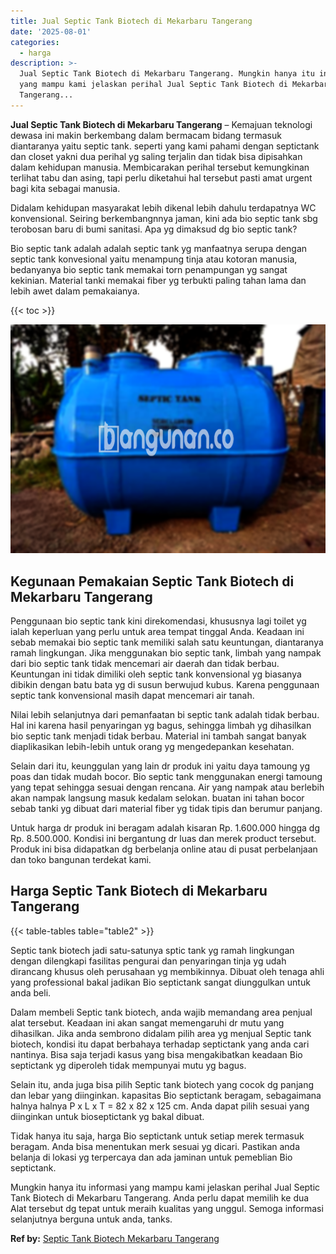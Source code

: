 ```yaml
---
title: Jual Septic Tank Biotech di Mekarbaru Tangerang
date: '2025-08-01'
categories:
  - harga
description: >-
  Jual Septic Tank Biotech di Mekarbaru Tangerang. Mungkin hanya itu informasi
  yang mampu kami jelaskan perihal Jual Septic Tank Biotech di Mekarbaru
  Tangerang...
---
```


**Jual Septic Tank Biotech di Mekarbaru Tangerang** – Kemajuan teknologi dewasa ini makin berkembang dalam bermacam bidang termasuk diantaranya yaitu septic tank. seperti yang kami pahami dengan septictank dan closet yakni dua perihal yg saling terjalin dan tidak bisa dipisahkan dalam kehidupan manusia. Membicarakan perihal tersebut kemungkinan terlihat tabu dan asing, tapi perlu diketahui hal tersebut pasti amat urgent bagi kita sebagai manusia.

Didalam kehidupan masyarakat lebih dikenal lebih dahulu terdapatnya WC konvensional. Seiring berkembangnnya jaman, kini ada bio septic tank sbg terobosan baru di bumi sanitasi. Apa yg dimaksud dg bio septic tank?

Bio septic tank adalah adalah septic tank yg manfaatnya serupa dengan septic tank konvesional yaitu menampung tinja atau kotoran manusia, bedanyanya bio septic tank memakai torn penampungan yg sangat kekinian. Material tanki memakai fiber yg terbukti paling tahan lama dan lebih awet dalam pemakaianya.

{{< toc >}}

![Jual Septic Tank Biotech di Mekarbaru Tangerang](/images/jual-bio-septictank-17.png)

## Kegunaan Pemakaian Septic Tank Biotech di Mekarbaru Tangerang

Penggunaan bio septic tank kini direkomendasi, khususnya lagi toilet yg ialah keperluan yang perlu untuk area tempat tinggal Anda. Keadaan ini sebab memakai bio septic tank memiliki salah satu keuntungan, diantaranya ramah lingkungan. Jika menggunakan bio septic tank, limbah yang nampak dari bio septic tank tidak mencemari air daerah dan tidak berbau. Keuntungan ini tidak dimiliki oleh septic tank konvensional yg biasanya dibikin dengan batu bata yg di susun berwujud kubus. Karena penggunaan septic tank konvensional masih dapat mencemari air tanah.

Nilai lebih selanjutnya dari pemanfaatan bi septic tank adalah tidak berbau. Hal ini karena hasil penyaringan yg bagus, sehingga limbah yg dihasilkan bio septic tank menjadi tidak berbau. Material ini tambah sangat banyak diaplikasikan lebih-lebih untuk orang yg mengedepankan kesehatan.

Selain dari itu, keunggulan yang lain dr produk ini yaitu daya tamoung yg poas dan tidak mudah bocor. Bio septic tank menggunakan energi tamoung yang tepat sehingga sesuai dengan rencana. Air yang nampak atau berlebih akan nampak langsung masuk kedalam selokan. buatan ini tahan bocor sebab tanki yg dibuat dari material fiber yg tidak tipis dan berumur panjang.

Untuk harga dr produk ini beragam adalah kisaran Rp. 1.600.000 hingga dg Rp. 8.500.000. Kondisi ini bergantung dr luas dan merek product tersebut. Produk ini bisa didapatkan dg berbelanja online atau di pusat perbelanjaan dan toko bangunan terdekat kami.

## Harga Septic Tank Biotech di Mekarbaru Tangerang

{{< table-tables table="table2" >}}

Septic tank biotech jadi satu-satunya sptic tank yg ramah lingkungan dengan dilengkapi fasilitas pengurai dan penyaringan tinja yg udah dirancang khusus oleh perusahaan yg membikinnya. Dibuat oleh tenaga ahli yang professional bakal jadikan Bio septictank sangat diunggulkan untuk anda beli.

Dalam membeli Septic tank biotech, anda wajib memandang area penjual alat tersebut. Keadaan ini akan sangat memengaruhi dr mutu yang dihasilkan. Jika anda sembrono didalam pilih area yg menjual Septic tank biotech, kondisi itu dapat berbahaya terhadap septictank yang anda cari nantinya. Bisa saja terjadi kasus yang bisa mengakibatkan keadaan Bio septictank yg diperoleh tidak mempunyai mutu yg bagus.

Selain itu, anda juga bisa pilih Septic tank biotech yang cocok dg panjang dan lebar yang diinginkan. kapasitas Bio septictank beragam, sebagaimana halnya halnya P x L x T = 82 x 82 x 125 cm. Anda dapat pilih sesuai yang diinginkan untuk bioseptictank yg bakal dibuat.

Tidak hanya itu saja, harga Bio septictank untuk setiap merek termasuk beragam. Anda bisa menentukan merk sesuai yg dicari. Pastikan anda belanja di lokasi yg terpercaya dan ada jaminan untuk pemeblian Bio septictank.

Mungkin hanya itu informasi yang mampu kami jelaskan perihal Jual Septic Tank Biotech di Mekarbaru Tangerang. Anda perlu dapat memilih ke dua Alat tersebut dg tepat untuk meraih kualitas yang unggul. Semoga informasi selanjutnya berguna untuk anda, tanks.

**Ref by:** [Septic Tank Biotech Mekarbaru Tangerang](https://id.wikipedia.org/wiki/Septic)
